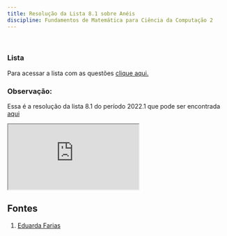 ```yaml
---
title: Resolução da Lista 8.1 sobre Anéis
discipline: Fundamentos de Matemática para Ciência da Computação 2
---
```


<br>

### Lista
Para acessar a lista com as questões  <a href= "https://docs.google.com/document/d/1J5bllQTPH-6BJpvfPpPtTLQr3i6iKxMeWszXIZ-EuRs/edit?usp=sharing" target="_blank"> clique aqui. </a>     

### Observação:
Essa é a resolução da lista 8.1 do período 2022.1 que pode ser encontrada [aqui](/posts/listas-fmcc-2)


<iframe src="https://drive.google.com/file/d/1U9pPClFHPZOnQLo7Xjga-VYLLGjpMZx3/preview"  allow="autoplay"></iframe>

## Fontes
1. <a href= "https://github.com/EduardaFarias" target="_blank"> Eduarda Farias </a>

